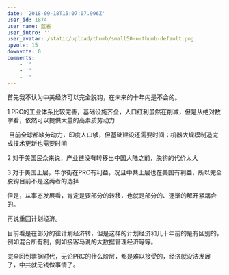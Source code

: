```yaml
---
date: '2018-09-18T15:07:07.996Z'
user_id: 1874
user_name: 蓝雀
user_intro: ''
user_avatar: /static/upload/thumb/small50-u-thumb-default.png
upvote: 15
downvote: 0
comments:
    - ''
    - ''
    - ''
---
```


首先我不认为中美经济可以完全脱钩，在未来的十年内是不会的。

1 PRC的工业体系比较完善，基础设施齐全，人口红利虽然在削减，但是从绝对数字看，依然可以提供大量的高素质劳动力

 目前全球都缺劳动力，印度人口够，但基础建设还需要时间；机器大规模制造完成技术更新也需要时间

2 对于美国民众来说，产业链没有转移出中国大陆之前，脱钩的代价太大  

3 对于美国上层，华尔街在PRC有利益，况且中共上层也在美国有利益，所以完全脱钩目前不是这两者的选择

但是，从事态发展看，肯定是要部分的转移，也就是部分的、逐渐的解开紧耦合的。

再说重回计划经济。

目前看是在部分的往计划经济转，但是这样的计划经济和几十年前的是有区别的，例如混合所有制，例如接客马说的大数据管理经济等等。

完全回到票据时代，无论PRC的什么阶层，都是难以接受的，经济就没法发展了，中共就无钱做事情了。
